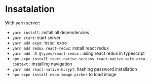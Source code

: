 # Insatalation 
With yarn server: 
* `yarn install`: install all dependencies
* `yarn start`: start server
* `yarn add expo`: install expo 
* `yarn add redux react-redux`: install react redux
* `yarn add -D @types/react-redux` : using react redux in typescript
* `npx expo install react-native-screens react-native-safe-area-context` : installing navigation
* `yarn add react-native-bcrypt`: hashing password installation
* `npx expo install expo-image-picker` to load image